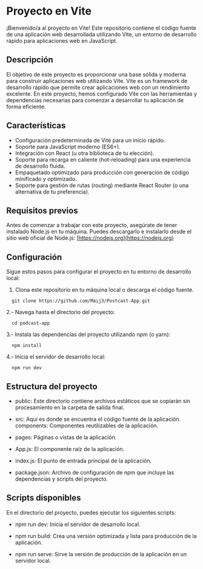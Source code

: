 # Proyecto en Vite

¡Bienvenido/a al proyecto en Vite! Este repositorio contiene el código fuente de una aplicación web desarrollada utilizando Vite, un entorno de desarrollo rápido para aplicaciones web en JavaScript.

## Descripción

El objetivo de este proyecto es proporcionar una base sólida y moderna para construir aplicaciones web utilizando Vite. Vite es un framework de desarrollo rápido que permite crear aplicaciones web con un rendimiento excelente. En este proyecto, hemos configurado Vite con las herramientas y dependencias necesarias para comenzar a desarrollar tu aplicación de forma eficiente.

## Características

- Configuración predeterminada de Vite para un inicio rápido.
- Soporte para JavaScript moderno (ES6+).
- Integración con React (u otra biblioteca de tu elección).
- Soporte para recarga en caliente (hot-reloading) para una experiencia de desarrollo fluida.
- Empaquetado optimizado para producción con generación de código minificado y optimizado.
- Soporte para gestión de rutas (routing) mediante React Router (o una alternativa de tu preferencia).

## Requisitos previos

Antes de comenzar a trabajar con este proyecto, asegúrate de tener instalado Node.js en tu máquina. Puedes descargarlo e instalarlo desde el sitio web oficial de Node.js: [https://nodejs.org](https://nodejs.org)

## Configuración

Sigue estos pasos para configurar el proyecto en tu entorno de desarrollo local:

1. Clona este repositorio en tu máquina local o descarga el código fuente.

  ```shell
    git clone https://github.com/Maij3/Postcast-App.git
  ```
2.- Navega hasta el directorio del proyecto:

  ```shell
    cd podcast-app
  ```
3.- Instala las dependencias del proyecto utilizando npm (o yarn):

  ```shell
    npm install
  ```
4.- Inicia el servidor de desarrollo local:

  ```shell
    npm run dev
  ```

## Estructura del proyecto
 - public: Este directorio contiene archivos estáticos que se copiarán sin procesamiento en la carpeta de salida final.

  - src: Aquí es donde se encuentra el código fuente de la aplicación.
  components: Componentes reutilizables de la aplicación.

  - pages: Páginas o vistas de la aplicación.

  -  App.js: El componente raíz de la aplicación.

  -  index.js: El punto de entrada principal de la aplicación.

  - package.json: Archivo de configuración de npm que incluye las dependencias y scripts del proyecto.

## Scripts disponibles

En el directorio del proyecto, puedes ejecutar los siguientes scripts:

  - npm run dev: Inicia el servidor de desarrollo local.

  - npm run build: Crea una versión optimizada y lista para producción de la aplicación.

  - npm run serve: Sirve la versión de producción de la aplicación en un servidor local.
